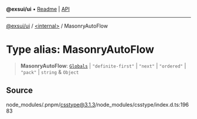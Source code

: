 **@exsui/ui** • [Readme](../../README.md) \| [API](../../globals.md)

***

[@exsui/ui](../../README.md) / [\<internal\>](../README.md) / MasonryAutoFlow

# Type alias: MasonryAutoFlow

> **MasonryAutoFlow**: [`Globals`](Globals.md) \| `"definite-first"` \| `"next"` \| `"ordered"` \| `"pack"` \| `string` & `Object`

## Source

node\_modules/.pnpm/csstype@3.1.3/node\_modules/csstype/index.d.ts:19683
